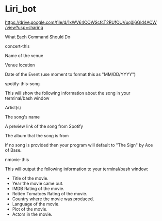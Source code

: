 # Liri_bot

https://drive.google.com/file/d/1xWV64COWScfcT2RUfOUVuq0j6Gld4ACW/view?usp=sharing

What Each Command Should Do

concert-this 

Name of the venue

Venue location

Date of the Event (use moment to format this as "MM/DD/YYYY")


spotify-this-song 

This will show the following information about the song in your terminal/bash window

Artist(s)

The song's name

A preview link of the song from Spotify

The album that the song is from

If no song is provided then your program will default to "The Sign" by Ace of Base.


nmovie-this 

This will output the following information to your terminal/bash window:

  * Title of the movie.
  * Year the movie came out.
  * IMDB Rating of the movie.
  * Rotten Tomatoes Rating of the movie.
  * Country where the movie was produced.
  * Language of the movie.
  * Plot of the movie.
  * Actors in the movie.

